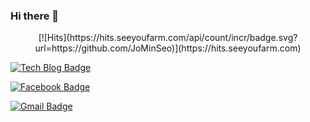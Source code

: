 ### Hi there 👋

<!--
**JoMinSeo/JoMinSeo** is a ✨ _special_ ✨ repository because its `README.md` (this file) appears on your GitHub profile.

- 🔭 I’m currently working on ...
- 🌱 I’m currently learning ...
- 👯 I’m looking to collaborate on ...
- 🤔 I’m looking for help with ...
- 💬 Ask me about ...
- 📫 How to reach me: ...
- 😄 Pronouns: ...
- ⚡ Fun fact: ...
-->

<div align=center>
  [![Hits](https://hits.seeyoufarm.com/api/count/incr/badge.svg?url=https://github.com/JoMinSeo)](https://hits.seeyoufarm.com) 	
</div>
  
[![Tech Blog Badge](http://img.shields.io/badge/-Tech%20blog-black?style=flat-square&logo=github&link=https://github.com/JoMinSeo)](https://github.com/JoMinSeo)
	
[![Facebook Badge](https://img.shields.io/badge/facebook-1877f2?style=flat-square&logo=facebook&logoColor=white&link=https://www.facebook.com/profile.php?id=100012360553453)](https://www.facebook.com/profile.php?id=100012360553453)
	
[![Gmail Badge](https://img.shields.io/badge/Gmail-d14836?style=flat-square&logo=Gmail&logoColor=white&link=mailto:snugyun01@gmail.com)](mailto:snugyun01@gmail.com)
